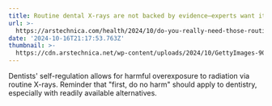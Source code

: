 ```yaml
---
title: Routine dental X-rays are not backed by evidence—experts want it to stop
url: >-
  https://arstechnica.com/health/2024/10/do-you-really-need-those-routine-dental-x-rays-probably-not/
date: '2024-10-16T21:17:53.763Z'
thumbnail: >-
  https://cdn.arstechnica.net/wp-content/uploads/2024/10/GettyImages-907343114-scaled.jpg
---
```

Dentists' self-regulation allows for harmful overexposure to radiation via routine X-rays. Reminder that "first, do no harm" should apply to dentistry, especially with readily available alternatives.
